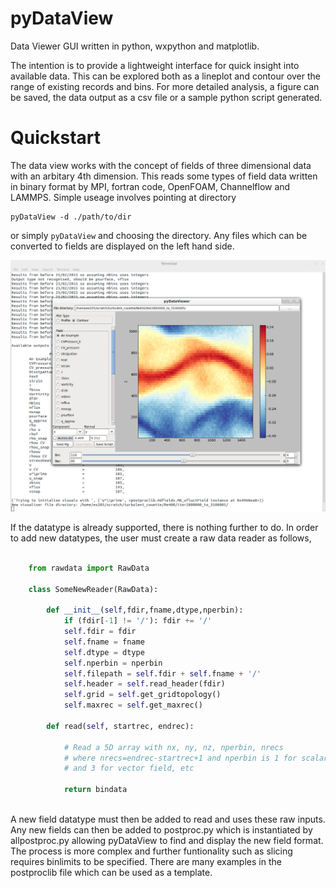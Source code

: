 # pyDataView
Data Viewer GUI written in python, wxpython and matplotlib.

The intention is to provide a lightweight interface for quick insight into available data.
This can be explored both as a lineplot and contour over the range of existing records and bins.
For more detailed analysis, a figure can be saved, the data output as a csv file or a sample python script generated.

# Quickstart

The data view works with the concept of fields of three dimensional data with an arbitary 4th dimension.
This reads some types of field data written in binary format by MPI, fortran code, OpenFOAM, Channelflow and LAMMPS.
Simple useage involves pointing at directory 

    pyDataView -d ./path/to/dir
    
or simply `pyDataView` and choosing the directory.
Any files which can be converted to fields are displayed on the left hand side.

![alt tag](https://raw.githubusercontent.com/edwardsmith999/pyDataView/master/pyDataView_screenshot.png)

If the datatype is already supported, there is nothing further to do.
In order to add new datatypes, the user must create a raw data reader as follows,

```python

    from rawdata import RawData

    class SomeNewReader(RawData):
    
        def __init__(self,fdir,fname,dtype,nperbin):
            if (fdir[-1] != '/'): fdir += '/' 
            self.fdir = fdir
            self.fname = fname
            self.dtype = dtype
            self.nperbin = nperbin
            self.filepath = self.fdir + self.fname + '/'
            self.header = self.read_header(fdir)
            self.grid = self.get_gridtopology()
            self.maxrec = self.get_maxrec()

        def read(self, startrec, endrec):

            # Read a 5D array with nx, ny, nz, nperbin, nrecs
            # where nrecs=endrec-startrec+1 and nperbin is 1 for scalar field
            # and 3 for vector field, etc
            
            return bindata
    
 ```
 
A new field datatype must then be added to read and uses these raw inputs. 
Any new fields can then be added to postproc.py which is instantiated by allpostproc.py allowing pyDataView to find and display the new field format. The process is more complex and further funtionality such as slicing requires binlimits to be specified. There are many examples in the postproclib file which can be used as a template.
